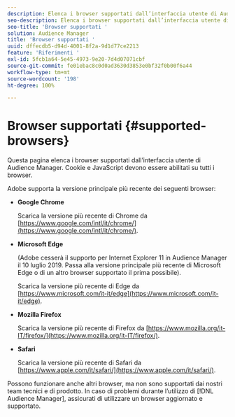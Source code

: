 ```yaml
---
description: Elenca i browser supportati dall’interfaccia utente di Audience Manager. Cookie e JavaScript devono essere abilitati su tutti i browser.
seo-description: Elenca i browser supportati dall’interfaccia utente di Audience Manager. Cookie e JavaScript devono essere abilitati su tutti i browser.
seo-title: 'Browser supportati '
solution: Audience Manager
title: 'Browser supportati '
uuid: dffecdb5-d94d-4001-8f2a-9d1d77ce2213
feature: 'Riferimenti '
exl-id: 5fcb1a64-5e45-4973-9e20-7d4d07071cbf
source-git-commit: fe01ebac8c0d0ad3630d3853e0bf32f0b00f6a44
workflow-type: tm+mt
source-wordcount: '198'
ht-degree: 100%

---
```


# Browser supportati {#supported-browsers}

Questa pagina elenca i browser supportati dall’interfaccia utente di Audience Manager. Cookie e JavaScript devono essere abilitati su tutti i browser.

<!-- 

c_supported_browsers.xml

 -->

Adobe supporta la versione principale più recente dei seguenti browser:

* **Google Chrome**

   Scarica la versione più recente di Chrome da [https://www.google.com/intl/it/chrome/](https://www.google.com/intl/it/chrome/).

* **Microsoft Edge**

   (Adobe cesserà il supporto per Internet Explorer 11 in Audience Manager il 10 luglio 2019. Passa alla versione principale più recente di Microsoft Edge o di un altro browser supportato il prima possibile).

   Scarica la versione più recente di Edge da [https://www.microsoft.com/it-it/edge](https://www.microsoft.com/it-it/edge).

* **Mozilla Firefox**

   Scarica la versione più recente di Firefox da [https://www.mozilla.org/it-IT/firefox/](https://www.mozilla.org/it-IT/firefox/).

* **Safari**

   Scarica la versione più recente di Safari da [https://www.apple.com/it/safari/](https://www.apple.com/it/safari/).

Possono funzionare anche altri browser, ma non sono supportati dai nostri team tecnici e di prodotto. In caso di problemi durante l’utilizzo di [!DNL Audience Manager], assicurati di utilizzare un browser aggiornato e supportato.
